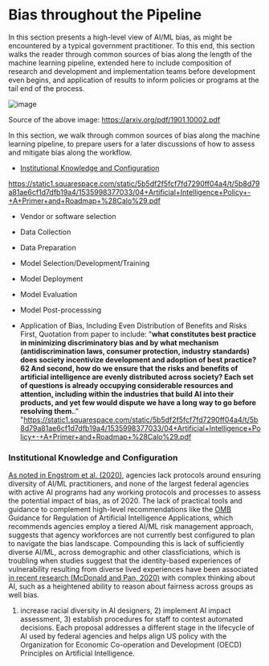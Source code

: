 # Bias throughout the Pipeline

In this section presents a high-level view of AI/ML bias, as might be encountered by a typical government practitioner. To this end, this section walks the reader through common sources of bias along the length of the machine learning pipeline, extended here to include composition of research and development and implementation teams before development even begins, and application of results to inform policies or programs at the tail end of the process. 


![image](https://user-images.githubusercontent.com/80533280/113006618-89764d00-9143-11eb-8081-29350ac93ca1.png)


Source of the above image: https://arxiv.org/pdf/1901.10002.pdf 



In this section, we walk through common sources of bias along the machine learning pipeline, to prepare users for a later discussions of how to assess and mitigate bias along the workflow. 

- [Institutional Knowledge and Configuration](#institutional-knowledge-and-configuration) 

https://static1.squarespace.com/static/5b5df2f5fcf7fd7290ff04a4/t/5b8d79a81ae6cf1d7dfb19a4/1535998377033/04+Artificial+Intelligence+Policy+-+A+Primer+and+Roadmap+%28Calo%29.pdf

-  Vendor or software selection 

- Data Collection

- Data Preparation

- Model Selection/Development/Training

- Model Deployment

- Model Evaluation

- Model Post-processsing

- Application of Bias, Including Even Distribution of Benefits and Risks First, Quotation from paper to include: "**what constitutes best practice in minimizing discriminatory bias and by what mechanism (antidiscrimination laws, consumer protection, industry standards) does society incentivize development and adoption of best practice?62 And second, how do we ensure that the risks and benefits of artificial intelligence are evenly distributed across society? Each set of questions is already occupying considerable resources and attention, including within the industries that build AI into their products, and yet few would dispute we have a long way to go before resolving them.**." "https://static1.squarespace.com/static/5b5df2f5fcf7fd7290ff04a4/t/5b8d79a81ae6cf1d7dfb19a4/1535998377033/04+Artificial+Intelligence+Policy+-+A+Primer+and+Roadmap+%28Calo%29.pdf


### Institutional Knowledge and Configuration 

[As noted in Engstrom et al. (2020)](https://law.stanford.edu/wp-content/uploads/2020/02/ACUS-AI-Report.pdf), agencies lack protocols around ensuring diversity of AI/ML practitioners, and none of the largest federal agencies with active AI programs had any working protocols and processes to assess the potential impact of bias, as of 2020. The lack of practical tools and guidance to complement high-level recommendations like the [OMB](https://www.omb.gov) Guidance for Regulation of Artificial Intelligence Applications, which recommends agencies employ a tiered AI/ML risk management approach, suggests that agency workforces are not currently best configured to plan to navigate the bias landscape. Compounding this is lack of sufficiently diverse AI/ML, across demographic and other classficiations, which is troubling when studies suggest that the identity-based experiences of vulnerability resulting from diverse lived experiences have been associated [in recent research (McDonald and Pan, 2020)](https://dl.acm.org/doi/abs/10.1145/3415218) with complex thinking about AI, such as a heightened ability to reason about fairness across groups as well bias. 

 1) increase racial diversity in AI designers, 2) implement AI impact assessment, 3) establish procedures for staff to contest automated decisions. Each proposal addresses a different stage in the lifecycle of AI used by federal agencies and helps align US policy with the Organization for Economic Co-operation and Development (OECD) Principles on Artificial Intelligence.


